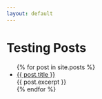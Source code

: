 ```yaml
---
layout: default
---
```

# Testing Posts
<ul>
  {% for post in site.posts %}
    <li>
      <a href="{{ post.url }}">{{ post.title }}</a>
      <br>{{ post.excerpt }}
    </li>
  {% endfor %}
</ul>